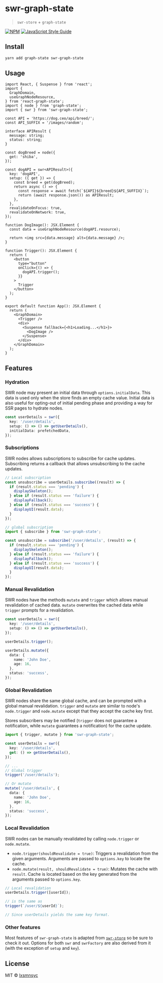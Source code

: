 # swr-graph-state

> `swr-store` + `graph-state`

[![NPM](https://img.shields.io/npm/v/swr-graph-state.svg)](https://www.npmjs.com/package/swr-graph-state) [![JavaScript Style Guide](https://badgen.net/badge/code%20style/airbnb/ff5a5f?icon=airbnb)](https://github.com/airbnb/javascript)

## Install

```bash
yarn add graph-state swr-graph-state
```

## Usage

```tsx
import React, { Suspense } from 'react';
import {
  GraphDomain,
  useGraphNodeResource,
} from 'react-graph-state';
import { node } from 'graph-state';
import { swr } from 'swr-graph-state';

const API = 'https://dog.ceo/api/breed/';
const API_SUFFIX = '/images/random';

interface APIResult {
  message: string;
  status: string;
}

const dogBreed = node({
  get: 'shiba',
});

const dogAPI = swr<APIResult>({
  key: 'dogAPI',
  setup: ({ get }) => {
    const breed = get(dogBreed);
    return async () => {
      const response = await fetch(`${API}${breed}${API_SUFFIX}`);
      return (await response.json()) as APIResult;
    },
  },
  revalidateOnFocus: true,
  revalidateOnNetwork: true,
});

function DogImage(): JSX.Element {
  const data = useGraphNodeResource(dogAPI.resource);

  return <img src={data.message} alt={data.message} />;
}

function Trigger(): JSX.Element {
  return (
    <button
      type="button"
      onClick={() => {
        dogAPI.trigger();
      }}
    >
      Trigger
    </button>
  );
}

export default function App(): JSX.Element {
  return (
    <GraphDomain>
      <Trigger />
      <div>
        <Suspense fallback={<h1>Loading...</h1>}>
          <DogImage />
        </Suspense>
      </div>
    </GraphDomain>
  );
}
```

## Features

### Hydration

SWR node may present an initial data through `options.initialData`. This data is used only when the store finds an empty cache value. Initial data is also useful for opting-out of initial pending phase and providing a way for SSR pages to hydrate nodes.

```ts
const userDetails = swr({
  key: '/user/details',
  setup: () => () => getUserDetails(),
  initialData: prefetchedData,
});
```

### Subscriptions

SWR nodes allows subscriptions to subscribe for cache updates. Subscribing returns a callback that allows unsubscribing to the cache updates.

```ts
// Local subscription
const unsubscribe = userDetails.subscribe((result) => {
  if (result.status === 'pending') {
    displaySkeleton();
  } else if (result.status === 'failure') {
    displayFallback();
  } else if (result.status === 'success') {
    displayUI(result.data);
  }
});

// global subscription
import { subscribe } from 'swr-graph-state';

const unsubscribe = subscribe('/user/details', (result) => {
  if (result.status === 'pending') {
    displaySkeleton();
  } else if (result.status === 'failure') {
    displayFallback();
  } else if (result.status === 'success') {
    displayUI(result.data);
  }
});
```

### Manual Revalidation

SWR nodes have the methods `mutate` and `trigger` which allows manual revalidation of cached data. `mutate` overwrites the cached data while `trigger` prompts for a revalidation.

```ts
const userDetails = swr({
  key: '/user/details',
  setup: () => () => getUserDetails(),
});

userDetails.trigger();

userDetails.mutate({
  data: {
    name: 'John Doe',
    age: 16,
  },
  status: 'success',
});
```

### Global Revalidation

SWR nodes share the same global cache, and can be prompted with a global manual revalidation. `trigger` and `mutate` are similar to node's `node.trigger` and `node.mutate` except that they accept the cache key first.

Stores subscribers may be notified (`trigger` does not guarantee a notification, while `mutate` guarantees a notification) for the cache update.

```ts
import { trigger, mutate } from 'swr-graph-state';

const userDetails = swr({
  key: '/user/details',
  get: () => getUserDetails(),
});

// ...
// Global trigger
trigger('/user/details');

// Or mutate
mutate('/user/details', {
  data: {
    name: 'John Doe',
    age: 16,
  },
  status: 'success',
});
```

### Local Revalidation

SWR nodes can be manually revalidated by calling `node.trigger` or `node.mutate`.

- `node.trigger(shouldRevalidate = true)`: Triggers a revalidation from the given arguments. Arguments are passed to `options.key` to locate the cache.
- `node.mutate(result, shouldRevalidate = true)`: Mutates the cache with `result`. Cache is located based on the key generated from the arguments passed to `options.key`.

```ts
// Local revalidation
userDetails.trigger([userId]);

// is the same as 
trigger(`/user/${userId}`);

// Since userDetails yields the same key format.
```

### Other features

Most features of `swr-graph-state` is adapted from [`swr-store`](https://github.com/lxsmnsyc/swr-store) so be sure to check it out. Options for both `swr` and `swrFactory` are also derived from it (with the exception of `setup` and `key`).

## License

MIT © [lxsmnsyc](https://github.com/lxsmnsyc)
